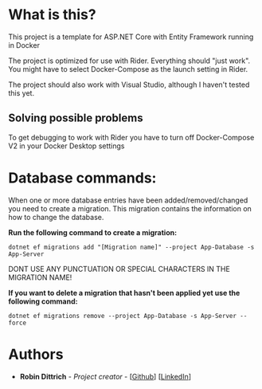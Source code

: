 # What is this?

This project is a template for ASP.NET Core with Entity Framework running in Docker

The project is optimized for use with Rider. Everything should "just work".
You might have to select Docker-Compose as the launch setting in Rider.

The project should also work with Visual Studio, although I haven't tested this yet.

## Solving possible problems

To get debugging to work with Rider you have to turn off Docker-Compose V2 in your Docker Desktop settings

# Database commands:

When one or more database entries have been added/removed/changed you need to create a migration.
This migration contains the information on how to change the database.

**Run the following command to create a migration:**

```
dotnet ef migrations add "[Migration name]" --project App-Database -s App-Server
```
DONT USE ANY PUNCTUATION OR SPECIAL CHARACTERS IN THE MIGRATION NAME!

**If you want to delete a migration that hasn't been applied yet use the following command:**

```
dotnet ef migrations remove --project App-Database -s App-Server --force
```

# Authors
* **Robin Dittrich** - *Project creator* - [[Github](https://github.com/RWL-Dittrich)] [[LinkedIn](https://www.linkedin.com/in/robin-dittrich-b43b92195/)]
